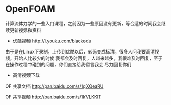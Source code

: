 # OpenFOAM
计算流体力学的一些入门课程，之前因为一些原因没有更新，等合适的时间我会继续更新视频和资料

* 优酷视频
http://i.youku.com/blackedu

由于是在Linux下录制，上传到优酷以后，转码变成标清，很多人问我要高清视频，开始人比较少的时候
我都会及时回复，人越来越多，我很难及时回复，至于在操作过程中碰到的问题，你们直接给我留言我会
尽力回复你们


* 高清视频下载

OF 共享文档 http://pan.baidu.com/s/1qXQeaRU


OF 共享视频 http://pan.baidu.com/s/1kVLKKlT 
